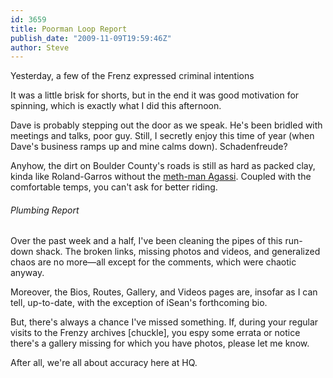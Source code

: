 ```yaml
---
id: 3659
title: Poorman Loop Report
publish_date: "2009-11-09T19:59:46Z"
author: Steve
---
```

  
Yesterday, a few of the Frenz expressed criminal intentions

It was a little brisk for shorts, but in the end it was good motivation for spinning, which is exactly what I did this afternoon.

Dave is probably stepping out the door as we speak. He's been bridled with meetings and talks, poor guy. Still, I secretly enjoy this time of year (when Dave's business ramps up and mine calms down). Schadenfreude?

Anyhow, the dirt on Boulder County's roads is still as hard as packed clay, kinda like Roland-Garros without the [meth-man Agassi](http://network.nationalpost.com/np/blogs/fullcomment/archive/2009/11/09/with-a-book-to-sell-agassi-finally-comes-clean-on-drug-use.aspx). Coupled with the comfortable temps, you can't ask for better riding.

###### Plumbing Report

Over the past week and a half, I've been cleaning the pipes of this run-down shack. The broken links, missing photos and videos, and generalized chaos are no more—all except for the comments, which were chaotic anyway.

Moreover, the Bios, Routes, Gallery, and Videos pages are, insofar as I can tell, up-to-date, with the exception of iSean's forthcoming bio.

But, there's always a chance I've missed something. If, during your regular visits to the Frenzy archives \[chuckle\], you espy some errata or notice there's a gallery missing for which you have photos, please let me know.

After all, we're all about accuracy here at HQ.

